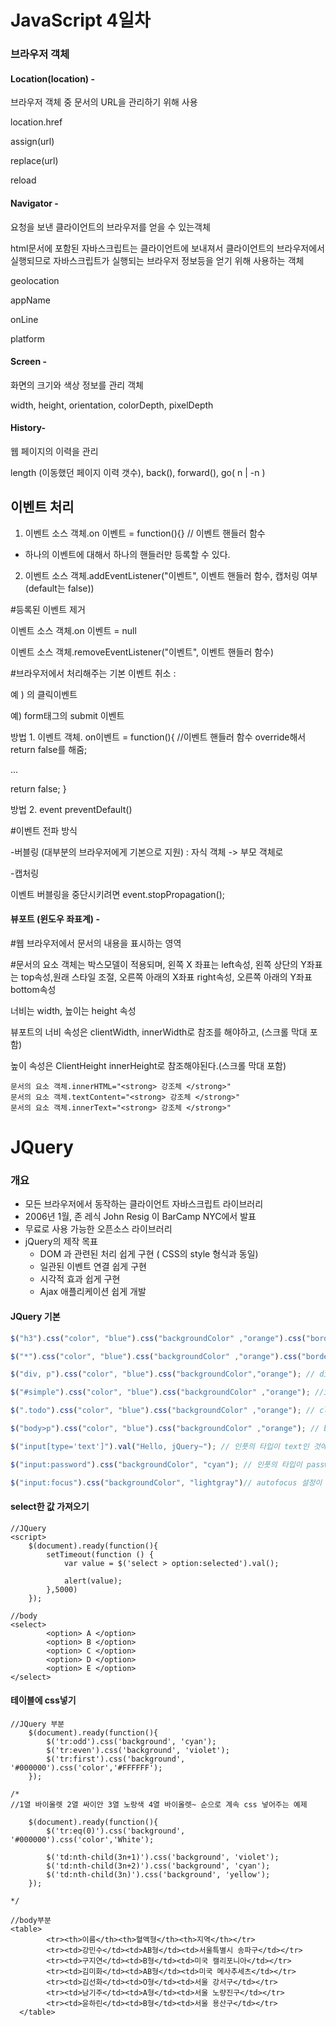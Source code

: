 # JavaScript 4일차

### 브라우저 객체

#### Location(location) - 

브라우저 객체 중 문서의 URL을 관리하기 위해 사용  



location.href

assign(url)

replace(url)

reload



#### Navigator -

요청을 보낸 클라이언트의 브라우저를 얻을 수 있는객체



html문서에 포함된 자바스크립트는 클라이언트에 보내져서 클라이언트의 브라우저에서 실행되므로 자바스크립트가 실행되는 브라우저 정보등을 얻기 위해 사용하는 객체 

geolocation

appName

onLine

platform



#### Screen - 

화면의 크기와 색상 정보를 관리 객체 

width, height, orientation, colorDepth, pixelDepth



#### History-

웹 페이지의 이력을 관리

length (이동했던 페이지 이력 갯수), back(), forward(), go( n | -n )





## 이벤트 처리 

1. 이벤트 소스 객체.on 이벤트 = function(){} // 이벤트 핸들러 함수

- 하나의 이벤트에 대해서 하나의 핸들러만 등록할 수 있다.



2. 이벤트 소스 객체.addEventListener("이벤트", 이벤트 핸들러 함수, 캡처링 여부(default는 false))



#등록된 이벤트 제거 



이벤트 소스 객체.on 이벤트 = null

이벤트 소스 객체.removeEventListener("이벤트", 이벤트 핸들러 함수)





#브라우저에서 처리해주는 기본 이벤트 취소 :

예 ) <a href=""></a>의 클릭이벤트

예) form태그의 submit 이벤트

방법 1. 이벤트 객체. on이벤트 = function(){ //이벤트 핸들러 함수 override해서 return false를 해줌;

...

return false; }



방법 2. event preventDefault()





#이벤트 전파 방식

-버블링 (대부분의 브라우저에게 기본으로 지원) : 자식 객체 -> 부모 객체로

-캡처링

이벤트 버블링을 중단시키려면 event.stopPropagation();



#### 뷰포트 (윈도우 좌표계) - 



#웹 브라우저에서 문서의 내용을 표시하는 영역



#문서의 요소 객체는 박스모델이 적용되며, 왼쪽 X 좌표는 left속성, 왼쪽 상단의 Y좌표는 top속성,원래 스타일 조절, 오른쪽 아래의 X좌표 right속성, 오른쪽 아래의 Y좌표 bottom속성

너비는 width, 높이는 height 속성



뷰포트의 너비 속성은 clientWidth, innerWidth로 참조를 해야하고, (스크롤 막대 포함)

높이 속성은 ClientHeight innerHeight로 참조해야된다.(스크롤 막대 포함)





```
문서의 요소 객체.innerHTML="<strong> 강조체 </strong>"
문서의 요소 객체.textContent="<strong> 강조체 </strong>"
문서의 요소 객체.innerText="<strong> 강조체 </strong>"
```





# JQuery

### 개요

- 모든 브라우저에서 동작하는 클라이언트 자바스크립트 라이브러리
- 2006년 1월, 존 레식 John Resig 이 BarCamp NYC에서 발표
- 무료로 사용 가능한 오픈소스 라이브러리
- jQuery의 제작 목표
  -  DOM 과 관련된 처리 쉽게 구현 ( CSS의 style 형식과 동일)
  -  일관된 이벤트  연결 쉽게 구현
  -  시각적 효과 쉽게 구현
  -  Ajax 애플리케이션 쉽게 개발





#### JQuery 기본

```javascript
$("h3").css("color", "blue").css("backgroundColor" ,"orange").css("border", "solid 5px"); //h3태그에만 css넣기

$("*").css("color", "blue").css("backgroundColor" ,"orange").css("border", "solid 5px"); // * = 전부에다가 css넣기

$("div, p").css("color", "blue").css("backgroundColor","orange"); // div와 p 에 css넣기

$("#simple").css("color", "blue").css("backgroundColor" ,"orange"); //id가 simple인 부분에 css넣기

$(".todo").css("color", "blue").css("backgroundColor" ,"orange"); // class가 todo인 부분에 css넣기

$("body>p").css("color", "blue").css("backgroundColor" ,"orange"); // body 밑에 있는 p 부분에 css넣기

$("input[type='text']").val("Hello, jQuery~"); // 인풋의 타입이 text인 것에 val(text값 을 입력.)

$("input:password").css("backgroundColor", "cyan"); // 인풋의 타입이 password인 것에 css

$("input:focus").css("backgroundColor", "lightgray")// autofocus 설정이 되어있는 부분에 css
```





#### select한 값 가져오기

```
//JQuery
<script>
	$(document).ready(function(){
		setTimeout(function () {
			var value = $('select > option:selected').val();

			alert(value);
		},5000)
	});
```



```
//body
<select>
		<option> A </option>
		<option> B </option>
		<option> C </option>
		<option> D </option>
		<option> E </option>
</select>
```





#### 테이블에 css넣기

```
//JQuery 부분
	$(document).ready(function(){
		$('tr:odd').css('background', 'cyan');
		$('tr:even').css('background', 'violet');
		$('tr:first').css('background', '#000000').css('color','#FFFFFF');
	});
	
/*
//1열 바이올렛 2열 싸이안 3열 노랑색 4열 바이올렛~ 순으로 계속 css 넣어주는 예제

	$(document).ready(function(){
		$('tr:eq(0)').css('background', '#000000').css('color','White');

		$('td:nth-child(3n+1)').css('background', 'violet');
		$('td:nth-child(3n+2)').css('background', 'cyan');
		$('td:nth-child(3n)').css('background', 'yellow');
	});

*/
```



```
//body부분
<table>
        <tr><th>이름</th><th>혈액형</th><th>지역</th></tr>
        <tr><td>강민수</td><td>AB형</td><td>서울특별시 송파구</td></tr>
        <tr><td>구지연</td><td>B형</td><td>미국 캘리포니아</td></tr>
        <tr><td>김미화</td><td>AB형</td><td>미국 메사추세츠</td></tr>
        <tr><td>김선화</td><td>O형</td><td>서울 강서구</td></tr>
        <tr><td>남기주</td><td>A형</td><td>서울 노량진구</td></tr>
        <tr><td>윤하린</td><td>B형</td><td>서울 용산구</td></tr>
  </table>
```


